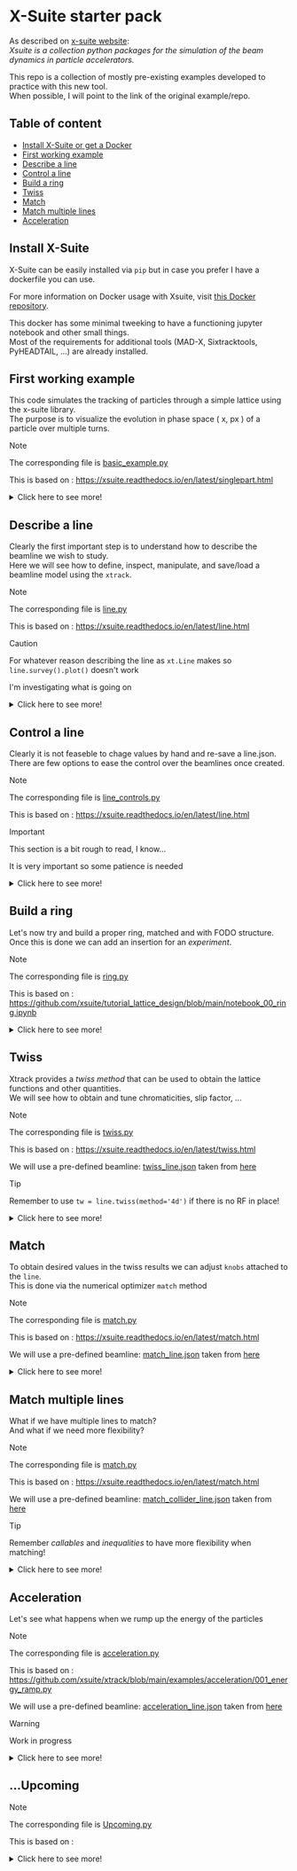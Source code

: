 <!-- <div style="width: 830px"> -->

# X-Suite starter pack
As described on [x-suite website](https://xsuite.readthedocs.io/en/latest/):  
*Xsuite is a collection python packages for the simulation of the beam dynamics in particle accelerators.*

This repo is a collection of mostly pre-existing examples developed to practice with this new tool.  
When possible, I will point to the link of the original example/repo.

## Table of content
- [Install X-Suite or get a Docker](#install-x-suite) 
- [First working example](#first-working-example)
- [Describe a line](#describe-a-line)
- [Control a line](#control-a-line)
- [Build a ring](#build-a-ring)
- [Twiss](#twiss)
- [Match](#match)
- [Match multiple lines](#match-multiple-lines)
- [Acceleration](#acceleration)

## Install X-Suite
X-Suite can be easily installed via `pip` but in case you prefer I have a dockerfile you can use.

For more information on Docker usage with Xsuite, visit [this Docker repository](https://github.com/b-vitali/Dockers).

This docker has some minimal tweeking to have a functioning jupyter notebook and other small things.  
Most of the requirements for additional tools (MAD-X, Sixtracktools, PyHEADTAIL, ...) are already installed.

## First working example
This code simulates the tracking of particles through a simple lattice using the x-suite library.  
The purpose is to visualize the evolution in phase space \( x, px \) of a particle over multiple turns.

> [!NOTE]
> The corresponding file is [basic_example.py](basic_example.py)
> 
> This is based on : https://xsuite.readthedocs.io/en/latest/singlepart.html

<details>
<summary>Click here to see more!</summary>

### Code Overview
The code is hevely commented so here I will just outline the steps, which are similar in every simulation
- Generate a *Line*
- Attach a reference particle
- Define on what the simulation will be running (CPU/GPU)
- Compute the *Twiss parameters*
- Simulate the particles for N turns
- Collect and plot the results

Collecting the tracking information at every turn we can follow the evolution in \( x, px \):
![Phase Space Evolution](basic_example.png)

</details>


## Describe a line
Clearly the first important step is to understand how to describe the beamline we wish to study.  
Here we will see how to define, inspect, manipulate, and save/load a beamline model using the `xtrack`.

> [!NOTE]
> The corresponding file is [line.py](line/line.py)
> 
> This is based on : https://xsuite.readthedocs.io/en/latest/line.html

> [!CAUTION]
> For whatever reason describing the line as `xt.Line` makes so `line.survey().plot()` doesn't work
> 
> I'm investigating what is going on

<details>
<summary>Click here to see more!</summary>

### Defining a Line
A line can be defined in several ways:
- **Manually**: Create individual beamline elements (`Quadrupole`, `Drift`, `Bend`) and adding them to the line.  
This is what we do for this example

```
    pi = np.pi
    lbend = 3
    lquad = 0.3
    elements = {
        'mqf.1': xt.Quadrupole(length=lquad, k1=0.1),
        'd1.1':  xt.Drift(length=1),
        'mb1.1': xt.Bend(length=lbend, k0=pi / 2 / lbend, h=pi / 2 / lbend),
        'd2.1':  xt.Drift(length=1),

        'mqd.1': xt.Quadrupole(length=lquad, k1=-0.7),
        'd3.1':  xt.Drift(length=1),
        'mb2.1': xt.Bend(length=lbend, k0=pi / 2 / lbend, h=pi / 2 / lbend),
        'd4.1':  xt.Drift(length=1),
        ...
    }
```

- **Importing from MAD-X**: Use `xt.Line.from_madx_sequence()` to import a line from a MAD-X file.  
    For example importing the MAD-X file taken from [here](https://github.com/xsuite/xtrack/blob/main/test_data/psb_chicane/psb_fb_lhc.str):

```
    from cpymad.madx import Madx
    mad = Madx()

    # Here the code is passed to MAD-X so it's actually Fortran
    mad.input('''
    call, file = './madx/psb.seq';
    call, file = './madx/psb_fb_lhc.str';

    beam, particle=PROTON, pc=0.5708301551893517;
    use, sequence=psb1;

    select,flag=error,clear;
    select,flag=error,pattern=bi1.bsw1l1.1*;
    ealign, dx=-0.0057;

    select,flag=error,clear;
    select,flag=error,pattern=bi1.bsw1l1.2*;
    select,flag=error,pattern=bi1.bsw1l1.3*;
    select,flag=error,pattern=bi1.bsw1l1.4*;
    ealign, dx=-0.0442;

    twiss;
    ''')

    line = xt.Line.from_madx_sequence(
    sequence=mad.sequence.psb1,
    allow_thick=True,
    enable_align_errors=True,
    deferred_expressions=True,
    )
```

- **Using a Sequence**: Define the line through element positions and properties.

```
    elements = {
    'quad': Multipole(length=0.3, knl=[0, +0.50]),
    'bend': Multipole(length=0.5, knl=[np.pi / 12], hxl=[np.pi / 12]),
    }

    sequences = {
        'arc': [Node(1.0, 'quad'), Node(4.0, 'bend', from_='quad')],
    }

    line = Line.from_sequence([
            Node( 0.0, 'arc'),
            Node(10.0, 'arc', name='section2'),
            Node( 3.0, Multipole(knl=[0, 0, 0.1]), from_='section2', name='sext'),
            Node( 3.0, 'quad', name='quad_5', from_='sext'),
        ], length=20,
        elements=elements, sequences=sequences,
        auto_reorder=True, copy_elements=False,
    )
```

![Line](line/line.png)

### Inspecting a Line
`xtrack` provides methods to inspect line properties (see [here](https://github.com/xsuite/xtrack/blob/main/examples/toy_ring/004_inspect.py) for more):
- **Element names**: Retrieve all the names of elements in the line (`line.element_names`).
- **Element objects**: Retrieve the actual element objects (`line.elements`).
- **Attributes extraction**: Extract specific attributes (e.g., length) across all elements (`line.attr['length']`).
- **Table view**: Generate a detailed table with information about each element (`line.get_table()`).

```
# Quick access to an element and its attributes by name (line['mqf.1']) or index (line[0])
line['mqf.1'] # is Quadrupole(length=0.3, k1=0.1, ...)
line['mqf.1'].k1 # is 0.1
line['mqf.1'].length # is 0.3

# Tuple with all element names
line.element_names # is ('mqf.1', 'd1.1', 'mb1.1', 'd2.1', 'mqd.1', ...)

# Tuple with all element objects
line.elements # is (Quadrupole(length=0.3, k1=0.1, ...), Drift(length=1), ...)

# `line.attr[...]` can be used for efficient extraction of a given attribute for all elements
line.attr['length'] # is (0.3, 1, 3, 1, 0.3, 1, 3, 1, 0.3, 1, 3, 1, 0.3, 1, 3, 1)
line.attr['k1l'] # is ('0.03, 0.0, 0.0, 0.0, -0.21, 0.0, 0.0, 0.0, 0.03, ... )

# The list of all attributes can be found in
line.attr.keys() # is ('length', 'k1', 'k1l', 'k2', 'k2l', 'k3', 'k3l', 'k4', ... )

# `line.get_table()` can be used to get a table with information about the line elements
tab = line.get_table()
tab.show()

# Access to a single element of the table
tab['s', 'mb2.1'] # is 6.6

# Access to a single column of the table
tab['s'] # is [0.0, 0.3, 1.3, 4.3, 5.3, 5.6, 6.6, 9.6, 10.6, 10.9, 11.9, ...]

# Regular expressions can be used to select elements by name
tab.rows['mb.*']

...
```

### Saving and Loading a Line
`xtrack` allows saving a line to a JSON file or a dictionary:
- **Saving to JSON**:
    ```python
    line.to_json('line.json')
    ```

- **Loading from JSON**:
    ```python
    line_2 = xt.Line.from_json('line.json')
    ```

You can also save additional information within the dictionary:
```
dct = line.to_dict()
dct['my_additional_info'] = 'Some important information about this line I created'
with open('line.json', 'w') as fid:
    json.dump(dct, fid, cls=xo.JEncoder)

# Loading back
with open('line.json', 'r') as fid:
    loaded_dct = json.load(fid)
line_2 = xt.Line.from_dict(loaded_dct)
print(loaded_dct['my_additional_info'])
```

### Adding elements
Taking the previous *line*, we can add sextupoles right after the quadrupoles via `line.insert_element()`
![Line sextupoles](line/line_sextupoles.png)

### Slicing
To improve the simulation it is quite common to *slice* the elements in smaller chunks
This can be done in various ways using different `slicing_strategies`
```
line.slice_thick_elements(
    slicing_strategies=[
        # Slicing with thin elements
        xt.Strategy(slicing=xt.Teapot(1)),                              # Default applied to all elements
        xt.Strategy(slicing=xt.Uniform(2), element_type=xt.Bend),       # Selection by element type
        xt.Strategy(slicing=xt.Teapot(3), element_type=xt.Quadrupole),  # Selection by element type
        xt.Strategy(slicing=xt.Teapot(4), name='mb1.*'),                # Selection by name pattern
        # Slicing with thick elements
        xt.Strategy(slicing=xt.Uniform(2, mode='thick'), name='mqf.*'), # Selection by name pattern
        # Do not slice (leave untouched)
        xt.Strategy(slicing=None, name='mqd.1') # (7) Selection by name
    ])
```
![Line sextupoles slice](line/line_sextupoles_slice.png)

</details>

## Control a line
Clearly it is not feaseble to chage values by hand and re-save a line.json.  
There are few options to ease the control over the beamlines once created.

> [!NOTE]
> The corresponding file is [line_controls.py](line/line_controls.py)
> 
> This is based on : https://xsuite.readthedocs.io/en/latest/line.html

> [!IMPORTANT]
> This section is a bit rough to read, I know...
>  
> It is very important so some patience is needed

<details>
<summary>Click here to see more!</summary>

### Controlling elements using *variables*
Variables and expressions can be used to control properties of elements:
- **Creating Variables**: Variables (`line.vars`) are created to control the integrated strengths (`k1l`) of quadrupoles.
- **Associating Variables with Elements**: Variables are linked to elements using references (`line.element_refs`). This allows changes in variables to automatically propagate to the corresponding element properties.
- **Global Variables**: Global variables (`line.vars['k1lf']` and `line.vars['k1ld']`) can be defined to control multiple quadrupoles simultaneously.

```
# For each quadrupole we create a variable controlling its integrated strength.
# Expressions can be associated to any beam element property, using the `element_refs`:
line.vars['k1l.qf.1'] = 0
line.element_refs['mqf.1'].k1 = line.vars['k1l.qf.1'] / lquad
line.vars['k1l.qd.1'] = 0
line.element_refs['mqd.1'].k1 = line.vars['k1l.qd.1'] / lquad
line.vars['k1l.qf.2'] = 0
line.element_refs['mqf.2'].k1 = line.vars['k1l.qf.2'] / lquad
line.vars['k1l.qd.2'] = 0
line.element_refs['mqd.2'].k1 = line.vars['k1l.qd.2'] / lquad

# When a variable is changed, the corresponding element property is automatically
# updated:
line.vars['k1l.qf.1'] = 0.1
line['mqf.1'].k1 # is 0.333, i.e. 0.1 / lquad

# We can create a variable controlling the integrated strength of the two focusing quadrupoles
line.vars['k1lf'] = 0.1
line.vars['k1l.qf.1'] = line.vars['k1lf']
line.vars['k1l.qf.2'] = line.vars['k1lf']
# and a variable controlling the integrated strength of the two defocusing quadrupoles
line.vars['k1ld'] = -0.7
line.vars['k1l.qd.1'] = line.vars['k1ld']
line.vars['k1l.qd.2'] = line.vars['k1ld']

# Changes on the controlling variable are propagated to the controlled ones 
# and also to the corresponding element properties
line.vars['k1lf'] = 0.2
line.vars['k1l.qf.1']._get_value() # is 0.2
line.vars['k1l.qf.2']._get_value() # is 0.2
line['mqf.1'].k1 # is 0.666, i.e. 0.2 / lquad
line['mqf.2'].k1 # is 0.666, i.e. 0.2 / lquad

# The `_info()` method of a variable provides information on the existing relations
# between the variables. For example:
line.vars['k1l.qf.1']._info()
# prints:
##  vars['k1l.qf.1']._get_value()
#   vars['k1l.qf.1'] = 0.2
#
##  vars['k1l.qf.1']._expr
#   vars['k1l.qf.1'] = vars['k1lf']
#
##  vars['k1l.qf.1']._expr._get_dependencies()
#   vars['k1lf'] = 0.2
#
##  vars['k1l.qf.1']._find_dependant_targets()
#   element_refs['mqf.1'].k1
```

### More complex controls with *expressions*
Expressions can be built using variables to create complex relationships:
- Variables can be combined using mathematical operations.
- Expressions update automatically when their dependencies change, maintaining consistency in the model.

```
# Expressions can include multiple variables and mathematical operations. 
# For example line.vars['a'] = 3 * line.functions.sqrt(line.vars['k1lf']) + 2 * line.vars['k1ld']

# As seen above, line.vars['varname'] returns a reference object that
# can be used to build further references, or to inspect its properties.
# To get the current value of the variable, one needs to use `._get_value()`
# For quick access to the current value of a variable, one can use the `line.varval` (or `line.vv`)
line.varval['k1lf'] # is 0.2
line.vv['k1lf']     # is 0.2

# Note an important difference when using `line.vars` or `line.varval` in building
# expressions. For example:
line.vars['a'] = 3.
line.vars['b'] = 2 * line.vars['a']

# In this case the reference to the quantity `line.vars['a']` is stored in the expression, 
# and the value of `line.vars['b']` is updated when `line.vars['a']` changes:
line.vars['a'] = 4.
line.vv['b'] # is 8.

# On the contrary, when using `line.varval` or `line.vv` in building expressions,
# the current value of the variable is stored in the expression:
line.vv['a'] = 3.
line.vv['b'] = 2 * line.vv['a']
line.vv['b'] # is 6.
line.vv['a'] = 4.
line.vv['b'] # is still 6.

# The `line.vars.get_table()` returns a table with the value of all the existing variables:
line.vars.get_table()
```
</details>


## Build a ring

Let's now try and build a proper ring, matched and with FODO structure.  
Once this is done we can add an insertion for an *experiment*.

> [!NOTE]
> The corresponding file is [ring.py](ring/ring.py)
> 
> This is based on : https://github.com/xsuite/tutorial_lattice_design/blob/main/notebook_00_ring.ipynb

<details>
<summary>Click here to see more!</summary>

### Build a FODO 

First step is defining the variables and the magnets and mount them in a *half cell*.

To make it a full FODO is then it's quite simple, mirroring the half cell.
```
# Define the full cell by mirroring the half-cell
cell = env.new_line(components=[
    env.new('start', xt.Marker),  # Start marker
    -halfcell,                    # Mirror the first half of the cell
    halfcell,                     # Add the second half of the cell
    env.new('end', xt.Marker),    # End marker
])
```

![ring fodo cell](ring/ring_fodo_cell.png)

At this point we can *match* and see the resulting *twiss*
```
# Perform phase advance matching (setting the tunes to specific values)
opt = cell.match(
    solve=False,  # Do not solve immediately; we'll inspect before solving
    method='4d',  # 4D matching method
    vary=xt.VaryList(['kqf', 'kqd'], step=1e-5),  # Vary the strengths of the focusing and defocusing quadrupoles
    targets=xt.TargetSet(
        qx=0.333333,  # Target horizontal tune (fractional part of betatron oscillation)
        qy=0.333333,  # Target vertical tune
    ))
```

![ring fodo match](ring/ring_fodo_match.png)


### Make a ring

We first define a *half straight section* and build with it a *whole straight section*

Then we can mount multiple FODO and straight sections in a *full ring* with some math

```
# Assemble a ring
arc = 3 * cell
straight_section = 2*cell_ss
ring = 3 * (arc + straight_section)
ring.survey().plot()
```

![ring full ring](ring/ring_full.png)
![ring full ring optics](ring/ring_full_twiss.png)

### Create an insertion

We want now to make some space in this ring for an experiment

We first define a region of 40m with round beta functions

Create a *half section* and match the optics to the FODO

The last step it to make a *whole section* and build the ring

![ring insertion optics](ring/ring_insertion_optics.png)

### Finished lattice

We place the insertion with `ring_2 = 2 * (arc + straight_section) + arc + insertion`

Now we can finally see our results!

![ring full with insertion](ring/ring_full+insertion.png)

![ring full with insertion optics](ring/ring_full+insertion_match.png)

</details>


## Twiss

Xtrack provides a *twiss method* that can be used to obtain the lattice functions and other quantities.  
We will see how to obtain and tune chromaticities, slip factor, ...

> [!NOTE]
> The corresponding file is [twiss.py](twiss.py)
> 
> This is based on : https://xsuite.readthedocs.io/en/latest/twiss.html
>
> We will use a pre-defined beamline: [twiss_line.json](twiss/twiss_line.json) taken from [here](https://github.com/xsuite/xtrack/blob/main/test_data/hllhc15_noerrors_nobb/line_and_particle.json)

> [!TIP]
> Remember to use `tw = line.twiss(method='4d')` if there is no RF in place!

<details>
<summary>Click here to see more!</summary>

### Access the information

We begin by importing the beamline and plot the 'standard' information we might want:  
tune, chromaticity, transition $\gamma_{tr}$, $\beta$ functions, 'closed orbit', Dispertion funcions.

After defining the line, we just run `tw = line.twiss()`  and all these are easily obtained.  
For *x* is simply: tune `tw.qx`, chromaticity `tw.dqx`, dispertion `tw.dx`, ...


We can also see the whole table using `tw.show()` or do some more quaries:  
in simple cases we might want *scalar* quantities `tw['qx'] = tw.qx` or *columns* `tw['betx']`  
it is also possible to define additional columns with simple math expression like `tw.cols['betx dx/sqrt(betx)']`  
*a section of the ring* by name `tw.rows['ip5':'mqxfa.a1r5_exit']` or by position `tw.rows[300:305:'s']`

All can be combined in complex quaries like `tw.rows['ip1':'ip2'].rows['mqs.*b1'].cols['betx bety']`

![twiss_standard](twiss/twiss_standard.png)

To compute the beam size we have to provide the emittances to `tw.get_beam_covariance(...)`.  
The resulting table can be accessed, for example, by row `beam_sizes.rows['ip.?'].show()`.

```
# Compute beam sizes
beam_sizes = tw.get_beam_covariance(nemitt_x=nemitt_x, nemitt_y=nemitt_y, gemitt_zeta=gemitt_zeta)

# Inspect beam sizes (table can be accessed similarly to twiss tables)
beam_sizes.rows['ip.?'].show()
# prints
#
# name                       s     sigma_x     sigma_y sigma_zeta    sigma_px ...
# ip3                        0 0.000226516 0.000270642    0.19694 4.35287e-06
# ip4                  3332.28 0.000281326 0.000320321   0.196941 1.30435e-06
# ip5                  6664.57  7.0898e-06 7.08975e-06    0.19694  4.7265e-05
# ip6                  9997.01 0.000314392 0.000248136   0.196939 1.61401e-06
...

# All covariances are computed including those from linear coupling
beam_sizes.keys()
# is:
#
# ['s', 'name', 'sigma_x', 'sigma_y', 'sigma_zeta', 'sigma_px', 'sigma_py',
# 'sigma_pzeta', 'Sigma', 'Sigma11', 'Sigma12', 'Sigma13', 'Sigma14', 'Sigma15',
# 'Sigma16', 'Sigma21', 'Sigma22', 'Sigma23', 'Sigma24', 'Sigma25', 'Sigma26',
# 'Sigma31', 'Sigma32', 'Sigma33', 'Sigma34', 'Sigma41', 'Sigma42', 'Sigma43',
# 'Sigma44', 'Sigma51', 'Sigma52'])
```

![twiss_beamsize](twiss/twiss_beamsize.png)

### Reverse
The `reverse` flag enables the retrieval of the Twiss parameters in a counter-rotating reference frame. 

When `reverse` is set to `True`, the following changes occur:
- The order of the elements is reversed.
- The zero points for `s` and the phase advances are adjusted to the new starting point.
- The signs of `s'` and `x'` are inverted, while the sign of `y` remains unchanged.


### Particles physical/normalized coordinates

Twiss can be also used to convert particle physical coordinates into normalized coordinates.

```
# Generate some particles with known normalized coordinates
particles = line.build_particles(
    nemitt_x=2.5e-6, nemitt_y=1e-6,
    x_norm=[-1, 0, 0.5], y_norm=[0.3, -0.2, 0.2],
    px_norm=[0.1, 0.2, 0.3], py_norm=[0.5, 0.6, 0.8],
    zeta=[0, 0.1, -0.1], delta=[1e-4, 0., -1e-4])

# Inspect physical coordinates
tab = particles.get_table()
tab.show()
# prints
#
# Table: 3 rows, 17 cols
# particle_id s            x           px            y          py zeta   delta chi ...
#           0 0 -0.000253245  3.33271e-06  5.10063e-05 1.00661e-06    0  0.0001   1
#           1 0 -2.06127e-09  3.32087e-07 -3.42343e-05 5.59114e-08  0.1       0   1
#           2 0  0.000152331 -7.62878e-07  3.45785e-05  1.0462e-06 -0.1 -0.0001   1

# Use twiss to compute normalized coordinates
norm_coord = tw.get_normalized_coordinates(particles, nemitt_x=2.5e-6, nemitt_y=1e-6)

# Inspect normalized coordinates
norm_coord.show()
#
# Table: 3 rows, 8 cols
# particle_id at_element       x_norm px_norm y_norm py_norm   zeta_norm  pzeta_norm
#           0          0           -1     0.1    0.3     0.5 1.06651e-07  0.00313799
#           1          0 -1.59607e-20     0.2   -0.2     0.6  0.00318676 1.12046e-05
#           2          0          0.5     0.3    0.2     0.8  -0.0031868  -0.0031492
```

### 4D option and 'partial twiss'

If there are no RF cavities or they are switched off `line.twiss()` will fail.  
The work around is to use the 4D option as shown here:

```
# We consider a case in which all RF cavities are off
tab = line.get_table()
tab_cav = tab.rows[tab.element_type == 'Cavity']
for nn in tab_cav.name:
    line[nn].voltage = 0

# For this configuration, `line.twiss()` gives an error because the
# longitudinal motion is not stable.
# In this case, the '4d' method of `line.twiss()` can be used to compute the
# twiss parameters.

tw = line.twiss(method='4d')
```

### Portion of the beamline
The twiss method can also be used to find the periodic solution for a portion of a beam line.  
We must simply specify *start* and *end* plus use the `periodic` flag.
```
tw = line.twiss(method='4d', start='mq.14r6.b1', end='mq.16r6.b1', init='periodic')
```

### Off momentum 

The `4d` option can be used to study the dependences from the momentum offset.  
This is done with `line.twiss(method='4d', delta0=delta)`.

![twiss_offmomentum](twiss/twiss_offmomentum.png)

### Initial conditions

It is possible to provide, by hand or with a previous twiss, initial conditions.

```
# Twiss over a range with user-defined initial conditions (at start)
tw1 = line.twiss(start='ip5', end='mb.c24r5.b1',
                betx=0.15, bety=0.15, py=1e-6)


# Twiss over a range with user-defined initial conditions at end
tw2 = line.twiss(start='ip5', end='mb.c24r5.b1', init_at=xt.END,
                alfx=3.50482, betx=131.189, alfy=-0.677173, bety=40.7318,
                dx=1.22515, dpx=-0.0169647)

# Twiss over a range with user-defined initial conditions at arbitrary location
tw3 = line.twiss(start='ip5', end='mb.c24r5.b1', init_at='mb.c14r5.b1',
                 alfx=-0.437695, betx=31.8512, alfy=-6.73282, bety=450.454,
                 dx=1.22606, dpx=-0.0169647)

# Initial conditions can also be taken from an existing twiss table
tw4 = line.twiss(start='ip5', end='mb.c24r5.b1', init_at='mb.c14r5.b1',
                 init=tw_p)

# `TwissInit` object can be extracted from a twiss table and used as initial conditions
tw_init = tw_p.get_twiss_init('mb.c14r5.b1',)
tw5 = line.twiss(start='ip5', end='mb.c24r5.b1', init=tw_init)
```

The results for `tw5` in this case are the one shown here

![twiss_initialconditions](twiss/twiss_initialconditions.png)

### Default behaviour

It is possible to define new 'default' behaviour for `line.twiss()`

For example we might want to define `4d` the default `method`

```
# Inspect twiss defaults
line.twiss_default # is {}

# Set some twiss defaults
line.twiss_default['method'] = '4d'
line.twiss_default['reverse'] = True

# Twiss (defaults redefined)
tw_b = line.twiss()
tw_b.method # is '4d'
tw_b.reference_frame # is 'reverse'
line.twiss_default # now is {'method': '4d', 'reverse': True}

# Reset twiss defaults
line.twiss_default.clear()
line.twiss_default # now is {}
```
</details>

## Match
To obtain desired values in the twiss results we can adjust `knobs` attached to the `line`.  
This is done via the numerical optimizer `match` method

> [!NOTE]
> The corresponding file is [match.py](match/match.py)
> 
> This is based on : https://xsuite.readthedocs.io/en/latest/match.html
>
> We will use a pre-defined beamline: [match_line.json](match/match_line.json) taken from [here](https://github.com/xsuite/xtrack/blob/main/test_data/hllhc15_thick/lhc_thick_with_knobs.json)

<details>
<summary>Click here to see more!</summary>

### Basic usage

To use the `xtrack.Line.match()` method a set of `Vary` and `Target` objects are defined.  
The first are the *knobs* that will be changed to match the defined target.  
The following code shows how to match the tunes and chromaticities of a ring.

```
# Match tunes and chromaticities to assigned values
opt = line.match(
    # Matching method used; in this case, a 4-dimensional optimization
    method='4d',  
    vary=[
        # Quadrupole strengths to be varied with steps 1e-8
        xt.VaryList(['kqtf.b1', 'kqtd.b1'], step=1e-8, tag='quad'),
        # Sextupole strengths to be varied with steps 1e-4 within [-0.1, 0.1] 
        xt.VaryList(['ksf.b1', 'ksd.b1'], step=1e-4, limits=[-0.1, 0.1], tag='sext'),  
    ],
    targets=[
        # Target tunes with a tolerance of 1e-6
        xt.TargetSet(qx=62.315, qy=60.325, tol=1e-6, tag='tune'), 
        # Target chromaticities with a tolerance of 0.01 
        xt.TargetSet(dqx=10.0, dqy=12.0, tol=0.01, tag='chrom'),  
    ])

# Get knobs values before optimization
knobs_before_match = opt.get_knob_values(iteration=0)
# contains: {'kqtf.b1': 0, 'kqtd.b1': 0, 'ksf.b1': 0, 'ksd.b1': 0}

# Get knobs values after optimization
knobs_after_match = opt.get_knob_values()
# contains: {'kqtf.b1': 4.27163e-05,  'kqtd.b1': -4.27199e-05,
#            'ksf.b1': 0.0118965, 'ksd.b1': -0.0232137}
```

![match_base](match/match_basic.png)

### Match in a specific location

The match can be performed on a specific portion/position of the beamline.  
This is done providing `xt.START` and `xt.EDN`

We want to obtain the following conditions in different sections:
- mq.30l8.b1    : betx=1, bety=1, y=0, py=0
- mb.b28l8.b1   : betx=1, bety=1, y=3e-3, py=0
- mq.23l8.b1    : betx=1, bety=1, y=0, py=0

We use one of these as 'start' and the other two as 'target'.  
The result in this case is the same.

```
opt = line.match(
    start='mq.30l8.b1', end='mq.23l8.b1',
    init_at=xt.START, betx=1, bety=1, y=0, py=0, # <-- conditions at start
    vary=xt.VaryList(['acbv30.l8b1', 'acbv28.l8b1', 'acbv26.l8b1', 'acbv24.l8b1'],
                    step=1e-10, limits=[-1e-3, 1e-3]),
    targets = [
        xt.TargetSet(y=3e-3, py=0, at='mb.b28l8.b1'),
        xt.TargetSet(y=0, py=0, at=xt.END)
    ])

opt = line.match(
    start='mq.30l8.b1', end='mq.23l8.b1',
    init_at=xt.END, betx=1, bety=1, y=0, py=0, # <-- conditions at end
    vary=xt.VaryList(['acbv30.l8b1', 'acbv28.l8b1', 'acbv26.l8b1', 'acbv24.l8b1'],
                    step=1e-10, limits=[-1e-3, 1e-3]),
    targets = [
        xt.TargetSet(y=3e-3, py=0, at='mb.b28l8.b1'),
        xt.TargetSet(y=0, py=0, at=xt.START)
    ])

opt = line.match(
    start='mq.30l8.b1', end='mq.23l8.b1',
    init_at='mb.b28l8.b1', betx=1, bety=1, y=3e-3, py=0, # <-- conditions inside the range
    vary=xt.VaryList(['acbv30.l8b1', 'acbv28.l8b1', 'acbv26.l8b1', 'acbv24.l8b1'],
                    step=1e-10, limits=[-1e-3, 1e-3]),
    targets = [
        xt.TargetSet(y=0, py=0, at=xt.START),
        xt.TargetSet(y=0, py=0, at=xt.END)
    ])
```

![match_atposition](match/match_atposition.png)

### Match with twiss
We can define the boundary or the target also with an existing `line.twiss()`.  
The result of this example is the same as the previous pragraph.

```
tw0 = line.twiss(method='4d')
opt = line.match(
    start='mq.30l8.b1', end='mq.23l8.b1',
    init=tw0, init_at=xt.END, # <-- Boundary conditions from table
    vary=xt.VaryList(['acbv30.l8b1', 'acbv28.l8b1', 'acbv26.l8b1', 'acbv24.l8b1'],
                    step=1e-10, limits=[-1e-3, 1e-3]),
    targets = [
        xt.TargetSet(y=3e-3, py=0, at='mb.b28l8.b1'),
        xt.TargetSet(['y', 'py'], value=tw0, at=xt.START) # <-- Target from table
    ])
```

### Additional options
Some additional options are available (to find out more see [here](https://xsuite.readthedocs.io/en/latest/match.html#)):

-   Matching on results of arbitrary actions
    Instead of using `twiss` match can be used on a user defined *action*, which is a python class based on `xtrack.Action` providing with `run` some quantities that can be used as targets.
```
class ActionMeasAmplDet(xt.Action):

    def __init__(self, line, num_turns, nemitt_x, nemitt_y):

        self.line = line
        self.num_turns = num_turns
        self.nemitt_x = nemitt_x
        self.nemitt_y = nemitt_y

    def run(self):

        det_coefficients = self.line.get_amplitude_detuning_coefficients(
                                nemitt_x=self.nemitt_x, nemitt_y=self.nemitt_y,
                                num_turns=self.num_turns)

        out = {'d_xx': det_coefficients['det_xx'],
               'd_yy': det_coefficients['det_yy']}

        return out

action = ActionMeasAmplDet(line=line, nemitt_x=2.5e-6, nemitt_y=2.5e-6,
                           num_turns=128)

opt = line.match(vary=xt.VaryList(['kof.a23b1', 'kod.a23b1'], step=1.),
                 targets=[action.target('d_xx', 1000., tol=0.1),
                          action.target('d_yy', 2000., tol=0.1)])

opt.target_status()
```
-   Interactive match  
    With `solve=False`, we get a `xdeps.Optimize` via which we can control the match enabling/disabling knobs and targets, changing target values and tolerances, controlling the number of optimization steps, tagging and reloading specific optimization steps
-   Create new knobs by matching  
    The xtrack.Line.match_knob() method allows generating new knobs based on the result of an optimization
-   Targets from variables and from line elements
-   Match and twiss with symmetry constraints on one boundary  
    Useful for example when matching *half* a FODO

</details>

## Match multiple lines
What if we have multiple lines to match?  
And what if we need more flexibility?

> [!NOTE]
> The corresponding file is [match.py](match/match_multiplelines.py)
> 
> This is based on : https://xsuite.readthedocs.io/en/latest/match.html
>
> We will use a pre-defined beamline: [match_collider_line.json](match/match_collider_line.json) taken from [here](https://github.com/xsuite/xtrack/blob/main/test_data/hllhc15_thick/hllhc15_collider_thick.json)

> [!TIP]
> Remember *callables* and *inequalities* to have more flexibility when matching!

<details>
<summary>Click here to see more!</summary>


### Basics of multiple lines matching
The match method can also be used to match multiple lines at the same time.  
In this example we match orbit bumps in the two beams of a collider,  
the aim is to obtain a given crossing angle between the two beams.  
NB: Some of the used dipole magnets are shared between the two beams.

```
opt = collider.match(
    lines=['lhcb1', 'lhcb2'],
    start=['e.ds.l5.b1', 'e.ds.l5.b2'],
    end=['s.ds.r5.b1', 's.ds.r5.b2'],
    init=tw0,
    vary=xt.VaryList([
        'acbxv1.r5', 'acbxv1.l5', # <-- common elements
        'acbyvs4.l5b1', 'acbrdv4.r5b1', 'acbcv5.l5b1', # <-- b1
        'acbyvs4.l5b2', 'acbrdv4.r5b2', 'acbcv5.r5b2', # <-- b2
        ],
        step=1e-10, limits=[-1e-3, 1e-3]),
    targets = [
        xt.TargetSet(y=0, py=10e-6, at='ip5', line='lhcb1'),
        xt.TargetSet(y=0, py=-10e-6, at='ip5', line='lhcb2'),
        xt.TargetSet(y=0, py=0, at=xt.END, line='lhcb1'),
        xt.TargetSet(y=0, py=0, at=xt.END, line='lhcb2')
    ])
```

![match multiplelines](match/match_multiplelines.png)

### Callables and Inequalities
In xtrack, *callables* and *inequalities* are ways to define matching targets.  
Their use allows matching of conditions involving multiple beams or parameters.
They are more flexible ways, beyond simple value matching.

1. Callable: is a function that returns a value based on the current state.  
This allows for complex conditions based on multiple parameters.  
Example: Ensures the sum of angles (py) of lhcb1 and lhcb2 at ip5 is zero:  
`xt.Target(lambda tw: tw.lhcb1['py', 'ip5'] + tw.lhcb2['py', 'ip5'], value=0)`  

2. Inequality: set upper or lower bounds for parameters, allowing a range.  
Example: Specifies that py for lhcb1 at ip5 must be between 9e-6 and 11e-6:
`xt.Target('py', xt.GreaterThan(9e-6), at='ip5', line='lhcb1')`  
`xt.Target('py', xt.LessThan(11e-6), at='ip5', line='lhcb1')`  

```
opt = collider.match(
    lines=['lhcb1', 'lhcb2'],
    start=['e.ds.l5.b1', 'e.ds.l5.b2'],
    end=['s.ds.r5.b1', 's.ds.r5.b2'],
    init=tw0,
    vary=xt.VaryList([
        'acbxv1.r5', 'acbxv1.l5', # <-- common elements
        'acbyvs4.l5b1', 'acbrdv4.r5b1', 'acbcv5.l5b1', # <-- b1
        'acbyvs4.l5b2', 'acbrdv4.r5b2', 'acbcv5.r5b2', # <-- b2
        ],
        step=1e-10, limits=[-1e-3, 1e-3]),
    targets = [
        xt.Target(y=0, at='ip5', line='lhcb1'),
        xt.Target('py', xt.GreaterThan(9e-6), at='ip5', line='lhcb1'), # <-- inequality
        xt.Target('py', xt.LessThan(  11e-6), at='ip5', line='lhcb1'), # <-- inequality
        xt.Target(y=0, at='ip5', line='lhcb2'),
        xt.Target(
            lambda tw: tw.lhcb1['py', 'ip5'] + tw.lhcb2['py', 'ip5'], value=0), # <- callable
        xt.TargetSet(y=0, py=0, at=xt.END, line='lhcb1'),
        xt.TargetSet(y=0, py=0, at=xt.END, line='lhcb2')
    ])
```

The resulting plot is the same as in the previous paragraph.

</details>

## Acceleration
Let's see what happens when we rump up the energy of the particles

> [!NOTE]
> The corresponding file is [acceleration.py](acceleration/acceleration.py)
> 
> This is based on : https://github.com/xsuite/xtrack/blob/main/examples/acceleration/001_energy_ramp.py
>
> We will use a pre-defined beamline: [acceleration_line.json](acceleration/acceleration_line.json) taken from [here](https://github.com/xsuite/xtrack/blob/main/test_data/psb_injection/line_and_particle.json)


> [!WARNING]
> Work in progress

<details>
<summary>Click here to see more!</summary>

### Line and intended ramp-up

We start by importing a pre-existing beamline [acceleration_line.json](acceleration/acceleration_line.json)

![acceleration line](acceleration/acceleration_line.png)


We then define how we want to ramp-up the energy

```
# User-defined energy ramp: time values [s] and corresponding kinetic energies [GeV]
t_s = np.array([0., 0.0006, 0.0008, 0.001 , 0.0012, 0.0014, 0.0016, 0.0018,
                0.002 , 0.0022, 0.0024, 0.0026, 0.0028, 0.003, 0.01])

E_kin_GeV = np.array([0.16000000,0.16000000,
    0.16000437, 0.16001673, 0.16003748, 0.16006596, 0.16010243, 0.16014637,
    0.16019791, 0.16025666, 0.16032262, 0.16039552, 0.16047524, 0.16056165,
    0.163586])

# Attach the energy program to the line to define how the kinetic energy evolves over time
line.energy_program = xt.EnergyProgram(
    t_s=t_s,                            # Array of time points [s]
    kinetic_energy0=E_kin_GeV * 1e9     # Corresponding kinetic energies [eV]
)
```

### Propagate the ramp-up to the elements

Now we need to tell te elements in the line to follow the ramp-up we created

```

# Setup the RF cavity frequency to stay on the second harmonic of the revolution frequency
t_rf = np.linspace(0, 3e-3, 100)                    # Time samples for the frequency program (in seconds)
f_rev = line.energy_program.get_frev_at_t_s(t_rf)   # Get revolution frequency for each time sample
h_rf = 2                                            # Harmonic number
f_rf = h_rf * f_rev                                 # Calculate RF frequency as harmonic number times revolution frequency

# Build a piecewise linear function using the time and frequency samples and link it to the RF cavity
line.functions['fun_f_rf'] = xt.FunctionPieceWiseLinear(x=t_rf, y=f_rf)
line.element_refs['br.c02'].frequency = line.functions['fun_f_rf'](
                                                        line.vars['t_turn_s']) # Assign the RF frequency function

# Setup the voltage and phase lag of the RF cavity
line.element_refs['br.c02'].voltage = 3000  # Set the RF cavity voltage [V]
line.element_refs['br.c02'].lag = 0         # Set the phase lag (in degrees, below transition energy)

# When setting the line variable 't_turn_s', the reference energy and the RF frequency are updated automatically
line.vars['t_turn_s'] = 0
line.particle_ref.kinetic_energy0   # Kinetic energy should be 160.00000 MeV
line['br.c02'].frequency            # RF frequency should be 1983931.935 Hz

line.vars['t_turn_s'] = 3e-3
line.particle_ref.kinetic_energy0   # Kinetic energy updates to 160.56165 MeV
line['br.c02'].frequency            # RF frequency updates to 1986669.0559674294 Hz

# Reset to zero for tracking (prepare initial state)
line.vars['t_turn_s'] = 0

# Track a few particles to visualize the longitudinal phase space
p_test = line.build_particles(x_norm=0, zeta=np.linspace(0, line.get_length(), 101))

# Enable time-dependent variables (automatically update variables like 't_turn_s' at each turn)
line.enable_time_dependent_vars = True

# Track particles for 9000 turns and record data, with progress tracking enabled
line.track(p_test, num_turns=9000, turn_by_turn_monitor=True, with_progress=True)
mon = line.record_last_track
```

![acceleration](acceleration/acceleration.png)

</details>

## ...Upcoming

> [!NOTE]
> The corresponding file is [Upcoming.py](Upcoming.py)
> 
> This is based on : 

<details>
<summary>Click here to see more!</summary>



</details>
